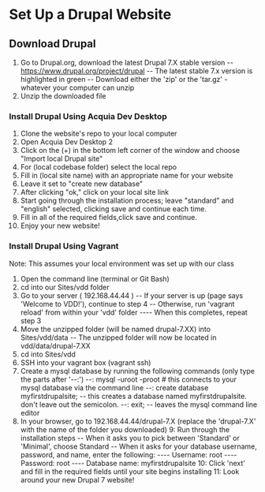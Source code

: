 # Set Up a Drupal Website

## Download Drupal
1. Go to Drupal.org, download the latest Drupal 7.X stable version
-- https://www.drupal.org/project/drupal 
-- The latest stable 7.x version is highlighted in green
-- Download either the 'zip' or the 'tar.gz' - whatever your computer can unzip
2. Unzip the downloaded file

### Install Drupal Using Acquia Dev Desktop
1. Clone the website's repo to your local computer
2. Open Acquia Dev Desktop 2
3. Click on the (+) in the bottom left corner of the window and choose "Import local Drupal site"
4. For (local codebase folder) select the local repo
5. Fill in (local site name) with an appropriate name for your website
6. Leave it set to "create new database"
7. After clicking "ok," click on your local site link 
8. Start going through the installation process; leave "standard" and "english" selected, clicking save and continue each time.
9. Fill in all of the required fields,click save and continue.
10. Enjoy your new website!

### Install Drupal Using Vagrant
Note: This assumes your local environment was set up with our class
1. Open the command line (terminal or Git Bash)
2. cd into our Sites/vdd folder
3. Go to your server ( 192.168.44.44 )
-- If your server is up (page says 'Welcome to VDD!'), continue to step 4
-- Otherwise, run 'vagrant reload' from within your 'vdd' folder
---- When this completes, repeat step 3
4. Move the unzipped folder (will be named drupal-7.XX) into Sites/vdd/data
-- The unzipped folder will now be located in vdd/data/drupal-7.XX
5. cd into Sites/vdd
6. SSH into your vagrant box (vagrant ssh)
7. Create a mysql database by running the following commands (only type the parts after '--:')
--: mysql -uroot -proot # this connects to your mysql database via the command line
--: create database myfirstdrupalsite; -- this creates a database named myfirstdrupalsite. don't leave out the semicolon.
--: exit; -- leaves the mysql command line editor
8. In your browser, go to 192.168.44.44/drupal-7.X (replace the 'drupal-7.X' with the name of the folder you downloaded)
9: Run through the installation steps
-- When it asks you to pick between 'Standard' or 'Minimal', choose Standard
-- When it asks for your database username, password, and name, enter the following:
---- Username: root
---- Password: root
---- Database name: myfirstdrupalsite
10: Click 'next' and fill in the required fields until your site begins installing
11: Look around your new Drupal 7 website!
